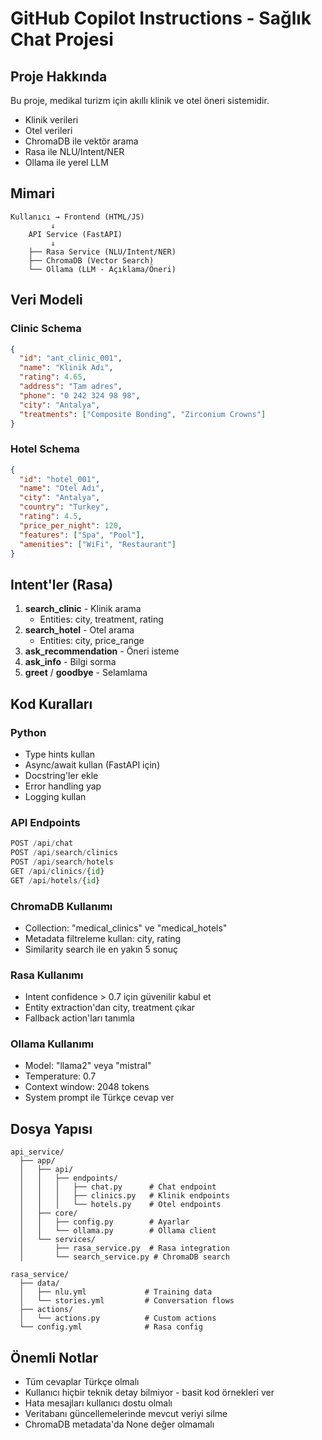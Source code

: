 # GitHub Copilot Instructions - Sağlık Chat Projesi

## Proje Hakkında
Bu proje, medikal turizm için akıllı klinik ve otel öneri sistemidir. 
- Klinik verileri
- Otel verileri
- ChromaDB ile vektör arama
- Rasa ile NLU/Intent/NER
- Ollama ile yerel LLM

## Mimari
```
Kullanıcı → Frontend (HTML/JS) 
         ↓
    API Service (FastAPI)
         ↓
    ├── Rasa Service (NLU/Intent/NER)
    ├── ChromaDB (Vector Search)
    └── Ollama (LLM - Açıklama/Öneri)
```

## Veri Modeli

### Clinic Schema
```json
{
  "id": "ant_clinic_001",
  "name": "Klinik Adı",
  "rating": 4.65,
  "address": "Tam adres",
  "phone": "0 242 324 98 98",
  "city": "Antalya",
  "treatments": ["Composite Bonding", "Zirconium Crowns"]
}
```

### Hotel Schema
```json
{
  "id": "hotel_001",
  "name": "Otel Adı",
  "city": "Antalya",
  "country": "Turkey",
  "rating": 4.5,
  "price_per_night": 120,
  "features": ["Spa", "Pool"],
  "amenities": ["WiFi", "Restaurant"]
}
```

## Intent'ler (Rasa)
1. **search_clinic** - Klinik arama
   - Entities: city, treatment, rating
2. **search_hotel** - Otel arama
   - Entities: city, price_range
3. **ask_recommendation** - Öneri isteme
4. **ask_info** - Bilgi sorma
5. **greet** / **goodbye** - Selamlama

## Kod Kuralları

### Python
- Type hints kullan
- Async/await kullan (FastAPI için)
- Docstring'ler ekle
- Error handling yap
- Logging kullan

### API Endpoints
```python
POST /api/chat
POST /api/search/clinics
POST /api/search/hotels
GET /api/clinics/{id}
GET /api/hotels/{id}
```

### ChromaDB Kullanımı
- Collection: "medical_clinics" ve "medical_hotels"
- Metadata filtreleme kullan: city, rating
- Similarity search ile en yakın 5 sonuç

### Rasa Kullanımı
- Intent confidence > 0.7 için güvenilir kabul et
- Entity extraction'dan city, treatment çıkar
- Fallback action'ları tanımla

### Ollama Kullanımı
- Model: "llama2" veya "mistral"
- Temperature: 0.7
- Context window: 2048 tokens
- System prompt ile Türkçe cevap ver

## Dosya Yapısı
```
api_service/
  ├── app/
  │   ├── api/
  │   │   ├── endpoints/
  │   │   │   ├── chat.py      # Chat endpoint
  │   │   │   ├── clinics.py   # Klinik endpoints
  │   │   │   └── hotels.py    # Otel endpoints
  │   ├── core/
  │   │   ├── config.py        # Ayarlar
  │   │   └── ollama.py        # Ollama client
  │   └── services/
  │       ├── rasa_service.py  # Rasa integration
  │       └── search_service.py # ChromaDB search
  
rasa_service/
  ├── data/
  │   ├── nlu.yml             # Training data
  │   └── stories.yml         # Conversation flows
  ├── actions/
  │   └── actions.py          # Custom actions
  └── config.yml              # Rasa config
```

## Önemli Notlar
- Tüm cevaplar Türkçe olmalı
- Kullanıcı hiçbir teknik detay bilmiyor - basit kod örnekleri ver
- Hata mesajları kullanıcı dostu olmalı
- Veritabanı güncellemelerinde mevcut veriyi silme
- ChromaDB metadata'da None değer olmamalı

